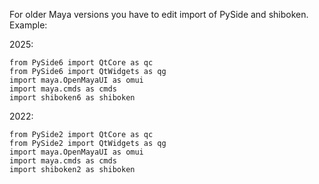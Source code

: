 For older Maya versions you have to edit import of PySide and shiboken.
Example:

2025:
```
from PySide6 import QtCore as qc
from PySide6 import QtWidgets as qg
import maya.OpenMayaUI as omui
import maya.cmds as cmds
import shiboken6 as shiboken
```

2022:
```
from PySide2 import QtCore as qc
from PySide2 import QtWidgets as qg
import maya.OpenMayaUI as omui
import maya.cmds as cmds
import shiboken2 as shiboken
```



